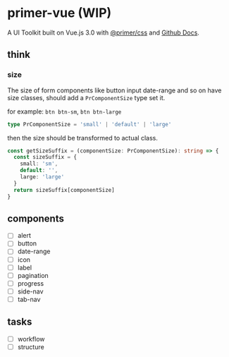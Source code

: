 # primer-vue (WIP)

A UI Toolkit built on Vue.js 3.0 with [@primer/css](https://primer.style/)
and [Github Docs](https://docs.github.com/).

## think

### size

The size of form components like button input date-range and so on have
size classes, should add a `PrComponentSize` type set it.

for example: `btn btn-sm`, `btn btn-large`

```ts
type PrComponentSize = 'small' | 'default' | 'large'
```

then the size should be transformed to actual class.

```ts
const getSizeSuffix = (componentSize: PrComponentSize): string => {
  const sizeSuffix = {
    small: 'sm',
    default: '',
    large: 'large'
  }
  return sizeSuffix[componentSize]
}
```

## components

- [ ] alert
- [ ] button
- [ ] date-range
- [ ] icon
- [ ] label
- [ ] pagination
- [ ] progress
- [ ] side-nav
- [ ] tab-nav

## tasks

- [ ] workflow
- [ ] structure
